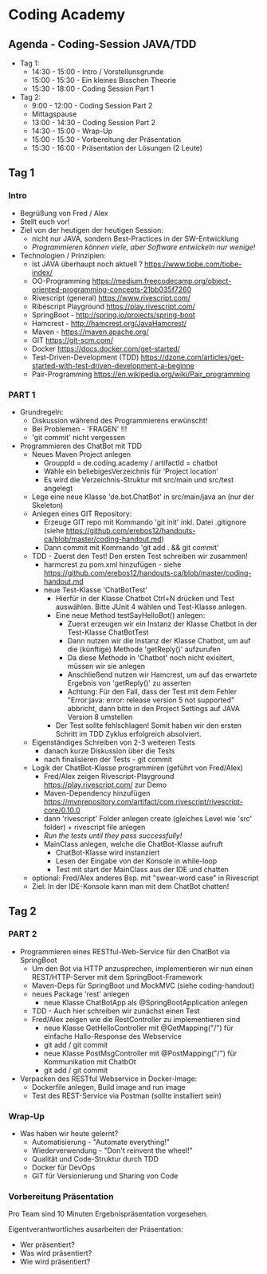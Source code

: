 # Coding Academy


## Agenda - Coding-Session JAVA/TDD

* Tag 1:
     * 14:30 - 15:00 - Intro / Vorstellunsgrunde
     * 15:00 - 15:30 - Ein kleines Bisschen Theorie
     * 15:30 - 18:00 - Coding Session Part 1
* Tag 2:
     * 9:00 - 12:00 - Coding Session Part 2
     * Mittagspause
     * 13:00 - 14:30 - Coding Session Part 2
     * 14:30 - 15:00 - Wrap-Up
     * 15:00 - 15:30 - Vorbereitung der Präsentation
     * 15:30 - 16:00 - Präsentation der Lösungen (2 Leute)

## Tag 1
### Intro

- Begrüßung von Fred / Alex
- Stellt euch vor!
- Ziel von der heutigen der heutigen Session:
   - nicht nur JAVA, sondern Best-Practices in der SW-Entwicklung
   - *Programmieren können viele, aber Software entwickeln nur wenige!*
- Technologien / Prinzipien:
   - Ist JAVA überhaupt noch aktuell ? https://www.tiobe.com/tiobe-index/
   - OO-Programming https://medium.freecodecamp.org/object-oriented-programming-concepts-21bb035f7260
   - Rivescript (general) https://www.rivescript.com/
   - Ribescript Playground https://play.rivescript.com/
   - SpringBoot - http://spring.io/projects/spring-boot
   - Hamcrest - http://hamcrest.org/JavaHamcrest/
   - Maven - https://maven.apache.org/
   - GIT https://git-scm.com/
   - Docker https://docs.docker.com/get-started/
   - Test-Driven-Development (TDD) https://dzone.com/articles/get-started-with-test-driven-development-a-beginne
   - Pair-Programming https://en.wikipedia.org/wiki/Pair_programming



### PART 1
- Grundregeln:
   * Diskussion während des Programmierens erwünscht!
   * Bei Problemen - 'FRAGEN' !!!
   * 'git commit' nicht vergessen
- Programmieren des ChatBot mit TDD
   * Neues Maven Project anlegen
      * GrouppId = de.coding.academy / artifactId = chatbot
      * Wähle ein beliebigesVerzeichnis für 'Project location'
      * Es wird die Verzeichnis-Struktur mit src/main und src/test angelegt
   * Lege eine neue Klasse 'de.bot.ChatBot' in src/main/java an (nur der Skeleton)
   * Anlegen eines GIT Repository:
      * Erzeuge GIT repo mit Kommando 'git init' inkl. Datei .gitignore (siehe https://github.com/erebos12/handouts-ca/blob/master/coding-handout.md)
      * Dann commit mit Kommando 'git add . && git commit'
   * TDD - Zuerst den Test! Den ersten Test schreiben wir zusammen!
      * harmcrest zu pom.xml hinzufügen - siehe https://github.com/erebos12/handouts-ca/blob/master/coding-handout.md
      * neue Test-Klasse 'ChatBotTest'
         * Hierfür in der Klasse Chatbot Ctrl+N drücken und Test auswählen. Bitte JUnit 4 wählen und Test-Klasse anlegen.
         * Eine neue Method testSayHelloBot() anlegen:
             * Zuerst erzeugen wir ein Instanz der Klasse Chatbot in der Test-Klasse ChatBotTest
             * Dann nutzen wir die Instanz der Klasse Chatbot, um auf die (künftige) Methode 'getReply()' aufzurufen
             * Da diese Methode in 'Chatbot' noch nicht exisitert, müssen wir sie anlegen
             * Anschließend nutzen wir Hamcrest, um auf das erwartete Ergebnis von 'getReply()' zu asserten
             * Achtung: Für den Fall, dass der Test mit dem Fehler "Error:java: error: release version 5 not supported" abbricht, dann bitte in den Project Settings auf JAVA Version 8 umstellen
         * Der Test sollte fehlschlagen! Somit haben wir den ersten Schritt im TDD Zyklus erfolgreich absolviert.
   * Eigenständiges Schreiben von 2-3 weiteren Tests
      * danach kurze Diskussion über die Tests
      * nach finalisieren der Tests - git commit
   * Logik der ChatBot-Klasse programmiren (geführt von Fred/Alex)
      * Fred/Alex zeigen Rivescript-Playground https://play.rivescript.com/ zur Demo
      * Maven-Dependency hinzufügen https://mvnrepository.com/artifact/com.rivescript/rivescript-core/0.10.0
      * dann 'rivescript' Folder anlegen create (gleiches Level wie 'src' folder) + rivescript file anlegen
      * *Run the tests until they pass successfully!*
      * MainClass anlegen, welche die ChatBot-Klasse aufruft
         * ChatBot-Klasse wird instanziert
         * Lesen der Eingabe von der Konsole in while-loop
         * Test mit start der MainClass aus der IDE und chatten
   * optional: Fred/Alex anderes Bsp. mit "swear-word case" in Rivescript
   * Ziel: In der IDE-Konsole kann man mit dem ChatBot chatten!

## Tag 2
### PART 2
- Programmieren eines RESTful-Web-Service für den ChatBot via SpringBoot
  * Um den Bot via HTTP anzusprechen, implementieren wir nun einen REST/HTTP-Server mit dem SpringBoot-Framework
  * Maven-Deps für SpringBoot und MockMVC (siehe coding-handout)
  * neues Package 'rest' anlegen
     * neue Klasse ChatBotApp als @SpringBootApplication anlegen
  * TDD - Auch hier schreiben wir zunächst einen Test
  * Fred/Alex zeigen wie die RestController zu implementieren sind
     * neue Klasse GetHelloController mit @GetMapping("/") für einfache Hallo-Response des Webservice
     * git add / git commit
     * neue Klasse PostMsgController mit @PostMapping("/") für Kommunikation mit ChatbOt
     * git add / git commit
- Verpacken des RESTful Webservice in Docker-Image:
  * Dockerfile anlegen, Build image and run image
  * Test des REST-Service via Postman (sollte installiert sein)

### Wrap-Up
- Was haben wir heute gelernt?
  - Automatisierung - "Automate everything!"
  - Wiederverwendung - "Don't reinvent the wheel!"
  - Qualität und Code-Struktur durch TDD
  - Docker für DevOps
  - GIT für Versionierung und Sharing von Code

### Vorbereitung Präsentation
Pro Team sind 10 Minuten Ergebnispräsentation vorgesehen.

Eigentverantwortliches ausarbeiten der Präsentation:
- Wer präsentiert?
- Was wird präsentiert?
- Wie wird präsentiert?

